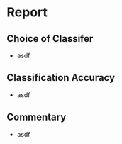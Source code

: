# Report

## Choice of Classifer
  - asdf

## Classification Accuracy
  - asdf

## Commentary
  - asdf
